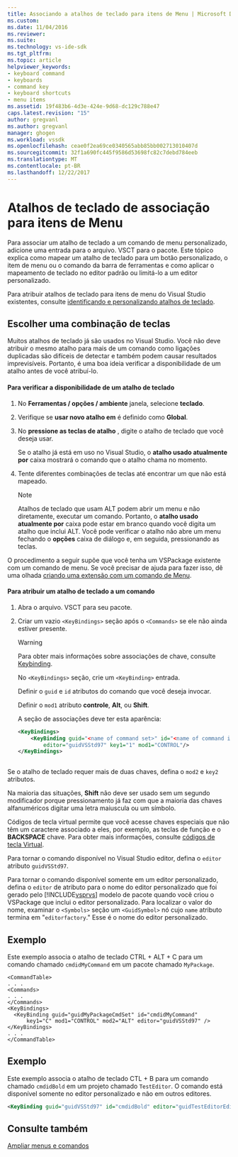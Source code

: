 ```yaml
---
title: Associando a atalhos de teclado para itens de Menu | Microsoft Docs
ms.custom: 
ms.date: 11/04/2016
ms.reviewer: 
ms.suite: 
ms.technology: vs-ide-sdk
ms.tgt_pltfrm: 
ms.topic: article
helpviewer_keywords:
- keyboard command
- keyboards
- command key
- keyboard shortcuts
- menu items
ms.assetid: 19f483b6-4d3e-424e-9d68-dc129c788e47
caps.latest.revision: "15"
author: gregvanl
ms.author: gregvanl
manager: ghogen
ms.workload: vssdk
ms.openlocfilehash: ceae0f2ea69ce0340565abb85bb002713010407d
ms.sourcegitcommit: 32f1a690fc445f9586d53698fc82c7debd784eeb
ms.translationtype: MT
ms.contentlocale: pt-BR
ms.lasthandoff: 12/22/2017
---
```

# <a name="binding-keyboard-shortcuts-to-menu-items"></a>Atalhos de teclado de associação para itens de Menu
Para associar um atalho de teclado a um comando de menu personalizado, adicione uma entrada para o arquivo. VSCT para o pacote. Este tópico explica como mapear um atalho de teclado para um botão personalizado, o item de menu ou o comando da barra de ferramentas e como aplicar o mapeamento de teclado no editor padrão ou limitá-lo a um editor personalizado.  
  
 Para atribuir atalhos de teclado para itens de menu do Visual Studio existentes, consulte [identificando e personalizando atalhos de teclado](../ide/identifying-and-customizing-keyboard-shortcuts-in-visual-studio.md).  
  
## <a name="choosing-a-key-combination"></a>Escolher uma combinação de teclas  
 Muitos atalhos de teclado já são usados no Visual Studio. Você não deve atribuir o mesmo atalho para mais de um comando como ligações duplicadas são difíceis de detectar e também podem causar resultados imprevisíveis. Portanto, é uma boa ideia verificar a disponibilidade de um atalho antes de você atribuí-lo.  
  
#### <a name="to-verify-the-availability-of-a-keyboard-shortcut"></a>Para verificar a disponibilidade de um atalho de teclado  
  
1.  No **Ferramentas / opções / ambiente** janela, selecione **teclado**.  
  
2.  Verifique se **usar novo atalho em** é definido como **Global**.  
  
3.  No **pressione as teclas de atalho** , digite o atalho de teclado que você deseja usar.  
  
     Se o atalho já está em uso no Visual Studio, o **atalho usado atualmente por** caixa mostrará o comando que o atalho chama no momento.  
  
4.  Tente diferentes combinações de teclas até encontrar um que não está mapeado.  
  
    > [!NOTE]
    >  Atalhos de teclado que usam ALT podem abrir um menu e não diretamente, executar um comando. Portanto, o **atalho usado atualmente por** caixa pode estar em branco quando você digita um atalho que inclui ALT. Você pode verificar o atalho não abre um menu fechando o **opções** caixa de diálogo e, em seguida, pressionando as teclas.  
  
 O procedimento a seguir supõe que você tenha um VSPackage existente com um comando de menu. Se você precisar de ajuda para fazer isso, dê uma olhada [criando uma extensão com um comando de Menu](../extensibility/creating-an-extension-with-a-menu-command.md).  
  
#### <a name="to-assign-a-keyboard-shortcut-to-a-command"></a>Para atribuir um atalho de teclado a um comando  
  
1.  Abra o arquivo. VSCT para seu pacote.  
  
2.  Criar um vazio `<KeyBindings>` seção após o `<Commands>` se ele não ainda estiver presente.  
  
    > [!WARNING]
    >  Para obter mais informações sobre associações de chave, consulte [Keybinding](../extensibility/keybinding-element.md).  
  
     No `<KeyBindings>` seção, crie um `<KeyBinding>` entrada.  
  
     Definir o `guid` e `id` atributos do comando que você deseja invocar.  
  
     Definir o `mod1` atributo **controle**, **Alt**, ou **Shift**.  
  
     A seção de associações deve ter esta aparência:  
  
    ```xml  
    <KeyBindings>  
        <KeyBinding guid="<name of command set>" id="<name of command id>"  
            editor="guidVSStd97" key1="1" mod1="CONTROL"/>  
    </KeyBindings>  
  
    ```  
  
 Se o atalho de teclado requer mais de duas chaves, defina o `mod2` e `key2` atributos.  
  
 Na maioria das situações, **Shift** não deve ser usado sem um segundo modificador porque pressionamento já faz com que a maioria das chaves alfanuméricos digitar uma letra maiuscula ou um símbolo.  
  
 Códigos de tecla virtual permite que você acesse chaves especiais que não têm um caractere associado a eles, por exemplo, as teclas de função e o **BACKSPACE** chave. Para obter mais informações, consulte [códigos de tecla Virtual](http://go.microsoft.com/fwlink/?LinkID=105932).  
  
 Para tornar o comando disponível no Visual Studio editor, defina o `editor` atributo `guidVSStd97`.  
  
 Para tornar o comando disponível somente em um editor personalizado, defina o `editor` de atributo para o nome do editor personalizado que foi gerado pelo [!INCLUDE[vsprvs](../code-quality/includes/vsprvs_md.md)] modelo de pacote quando você criou o VSPackage que inclui o editor personalizado. Para localizar o valor do nome, examinar o `<Symbols>` seção um `<GuidSymbol>` nó cujo `name` atributo termina em "`editorfactory`." Esse é o nome do editor personalizado.  
  
## <a name="example"></a>Exemplo  
 Este exemplo associa o atalho de teclado CTRL + ALT + C para um comando chamado `cmdidMyCommand` em um pacote chamado `MyPackage`.  
  
```  
<CommandTable>  
. . .  
<Commands>  
. . .  
</Commands>  
<KeyBindings>  
  <KeyBinding guid="guidMyPackageCmdSet" id="cmdidMyCommand"   
      key1="C" mod1="CONTROL" mod2="ALT" editor="guidVSStd97" />  
</KeyBindings>  
. . .  
</CommandTable>  
```  
  
## <a name="example"></a>Exemplo  
 Este exemplo associa o atalho de teclado CTL + B para um comando chamado `cmdidBold` em um projeto chamado `TestEditor`. O comando está disponível somente no editor personalizado e não em outros editores.  
  
```xml  
<KeyBinding guid="guidVSStd97" id="cmdidBold" editor="guidTestEditorEditorFactory" key1="B" mod1="Control" />  
```  
  
## <a name="see-also"></a>Consulte também  
 [Ampliar menus e comandos](../extensibility/extending-menus-and-commands.md)